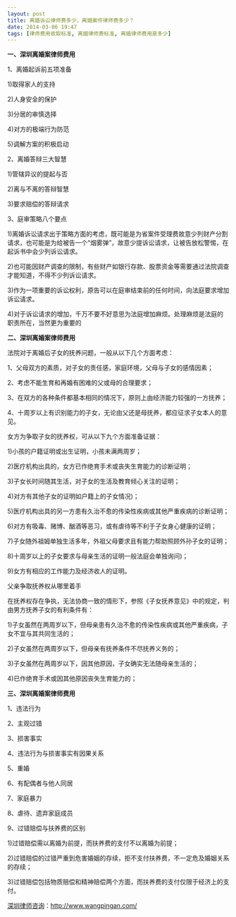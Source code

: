 ```yaml
---
layout: post
title: 离婚诉讼律师费多少，离婚案件律师费多少？
date: 2014-03-06 19:47
tags: [律师费用收取标准, 离婚律师费标准, 离婚律师费用是多少]
---
```

<strong>一、深圳离婚案律师费用</strong>

1、离婚起诉前五项准备

1)取得家人的支持

2)人身安全的保护

3)分居的审慎选择

4)对方的极端行为防范

5)调解方案的积极启动

2、离婚答辩三大智慧

1)管辖异议的提起与否

2)离与不离的答辩智慧

3)要求赔偿的答辩请求

3、庭审策略八个要点

1)离婚诉讼请求出于策略方面的考虑，既可能是为省案件受理费故意少列财产分割请求，也可能是为给被告一个“烟雾弹”，故意少提诉讼请求，让被告放松警惕，在起诉书中会少列诉讼请求。

2)也可能因财产调查的限制，有些财产如银行存款、股票资金等需要通过法院调查才能知道，不得不少列诉讼请求。

3)作为一项重要的诉讼权利，原告可以在庭审结束前的任何时间，向法庭要求增加诉讼请求。

4)对于诉讼请求的增加，千万不要不好意思为法庭增加麻烦。处理麻烦是法庭的职责所在，当然更为重要的

<strong>二、深圳离婚案律师费用</strong>

法院对于离婚后子女的抚养问题，一般从以下几个方面考虑：

1、父母双方的素质，对子女的责任感，家庭环境，父母与子女的感情因素；

2、考虑不能生育和再婚有困难的父或母的合理要求；

3、在双方的各种条件都基本相同的情况下，原则上由经济能力较强的一方抚养；

4、十周岁以上有识别能力的子女，无论由父还是母抚养，都应征求子女本人的意见。

女方为争取子女的抚养权，可从以下九个方面准备证据：

1)小孩的户籍证明或出生证明，小孩未满两周岁；

2)医疗机构出具的，女方已作绝育手术或丧失生育能力的诊断证明；

3)子女长时间随其生活，对子女的生活及教育倾心关注的证明；

4)对方有其他子女的证明如户籍上的子女情况)；

5)医疗机构出具的另一方患有久治不愈的传染性疾病或其他严重疾病的诊断证明；

6)对方有吸毒、赌博、酗酒等恶习，或有虐待等不利于子女身心健康的证明；

7)子女随外祖姆单独生活多年，外祖父母要求且有能力帮助照顾外孙子女的证明；

8)十周岁以上的子女要求与母亲生活的证明一般法庭会单独询问)；

9)女方有相应的工作能力及经济收人的证明。

父亲争取抚养权从哪里着手

在抚养权存在争执，无法协商一致的情形下，参照《子女抚养意见》中的规定，判由男方抚养子女的有利条件有：

1)子女虽然在两周岁以下，但母亲患有久治不愈的传染性疾病或其他严重疾病，子女不宜与其共同生活的；

2)子女虽然在两周岁以下，但母亲有抚养条件不尽抚养义务的；

3)子女虽然在两周岁以下，因其他原因，子女确实无法随母亲生活的；

4)已作绝育手术或因其他原因丧失生育能力的；

<strong>三、深圳离婚案律师费用</strong>

1、违法行为

2、主观过错

3、损害事实

4、违法行为与损害事实有因果关系

5、重婚

6、有配偶者与他人同居

7、家庭暴力

8、虐待、遗弃家庭成员

9、过错赔偿与扶养费的区别

1)过错赔偿需以离婚为前提，而扶养费的支付不以离婚为前提；

2)过错赔偿的过错严重到危害婚姻的存续，拒不支付扶养费，不一定危及婚姻关系的存续；

3)过错赔偿包括物质赔偿和精神赔偿两个方面，而扶养费的支付仅限于经济上的支付。

<a href="http://www.wangpingan.com/">深圳律师咨询</a>：<a href="http://www.wangpingan.com/">http://www.wangpingan.com/</a>

